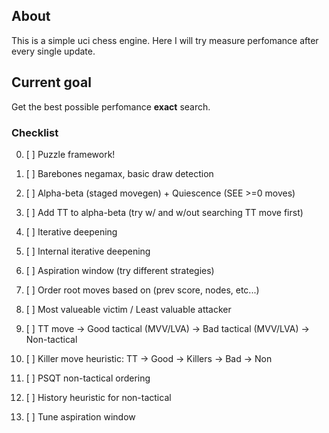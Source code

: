 ## About
This is a simple uci chess engine. 
Here I will try measure perfomance after every single update.

## Current goal
Get the best possible perfomance **exact** search.

### Checklist
0.  [ ] Puzzle framework!
1.  [ ] Barebones negamax, basic draw detection
2.  [ ] Alpha-beta (staged movegen) + Quiescence (SEE >=0 moves)
3.  [ ] Add TT to alpha-beta (try w/ and w/out searching TT move first)
4.  [ ] Iterative deepening
5.  [ ] Internal iterative deepening
6.  [ ] Aspiration window (try different strategies)
7.  [ ] Order root moves based on (prev score, nodes, etc...)
8.  [ ] Most valueable victim / Least valuable attacker
9.  [ ] TT move -> Good tactical (MVV/LVA) -> Bad tactical (MVV/LVA) -> Non-tactical
10. [ ] Killer move heuristic: TT -> Good -> Killers -> Bad -> Non
11. [ ] PSQT non-tactical ordering
12. [ ] History heuristic for non-tactical

100. [ ] Tune aspiration window
